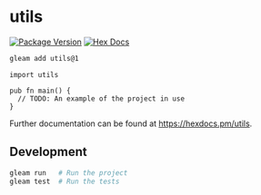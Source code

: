 # utils

[![Package Version](https://img.shields.io/hexpm/v/utils)](https://hex.pm/packages/utils)
[![Hex Docs](https://img.shields.io/badge/hex-docs-ffaff3)](https://hexdocs.pm/utils/)

```sh
gleam add utils@1
```
```gleam
import utils

pub fn main() {
  // TODO: An example of the project in use
}
```

Further documentation can be found at <https://hexdocs.pm/utils>.

## Development

```sh
gleam run   # Run the project
gleam test  # Run the tests
```

